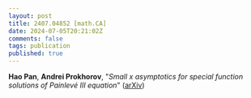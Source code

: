 ```yaml
---
layout: post
title: 2407.04852 [math.CA]
date: 2024-07-05T20:21:02Z
comments: false
tags: publication
published: true
---
```


<b>Hao Pan</b>, <b>Andrei Prokhorov</b>, "<i>Small $x$ asymptotics for special function solutions of Painlevé III  equation</i>" ([arXiv](http://arxiv.org/abs/2407.04852v1))
